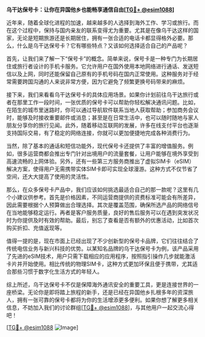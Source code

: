 **乌干达保号卡：让你在异国他乡也能畅享通信自由[[TG💪+ @esim1088](https://t.me/s/esim1088)]**

近年来，随着全球化进程的加速，越来越多的人选择到海外工作、学习或旅行。而在这个过程中，保持与国内亲友的联系变得尤为重要。尤其是在像乌干达这样的国家，无论是短期旅游还是长期居住，拥有一张合适的电话卡都显得格外必要。那么，什么是乌干达保号卡？它有哪些特点？又该如何选择适合自己的产品呢？

首先，让我们来了解一下“保号卡”的概念。简单来说，保号卡是一种专门为长期居住或旅行者设计的手机卡服务。它允许用户在国外使用本地网络进行通话、发送短信以及上网，同时还能保留自己原有的手机号码在国内正常使用。这种服务对于经常需要跨国沟通的人来说非常方便，因为它避免了频繁更换号码带来的麻烦。

接下来，我们来看看乌干达保号卡的具体应用场景。如果你计划前往乌干达旅行或者在那里工作一段时间，一张优质的保号卡可以帮助你轻松解决通讯问题。比如，在陌生的城市里迷路时，你可以通过导航软件联系当地人获取帮助；参加商务会议时，能够及时接收重要邮件或消息；甚至是在日常生活中，也可以随时随地与家人朋友分享你的旅行见闻。此外，随着移动互联网的发展，许多在线支付平台也逐渐支持国际交易，有了稳定的网络连接，你就可以更加便捷地完成各种消费行为。

当然，除了基本的通话和短信功能外，现代保号卡还提供了丰富的增值服务。例如，很多运营商都会推出专门针对出境用户的流量套餐，让用户能够在境外享受到高速流畅的上网体验。另外，还有一些第三方服务商推出了虚拟SIM卡（eSIM）解决方案，使得用户无需携带实体SIM卡即可实现全球漫游。这种方式不仅节省了空间，还大大提高了使用的灵活性。

那么，在众多保号卡产品中，我们应该如何挑选最适合自己的那一款呢？这里有几个小建议供参考。首先是价格因素，不同运营商提供的资费标准可能会有所差异，因此需要根据个人预算做出合理选择。其次是覆盖范围，确保所选产品的网络信号在当地能够稳定运行。再者是客户服务质量，良好的售后服务可以在遇到突发状况时为你提供及时有效的帮助。最后，别忘了查看是否有额外的优惠活动，比如首次购买折扣、充值返现等。

值得一提的是，现在市面上已经出现了不少创新型的保号卡品牌，它们往往结合了传统电信业务与新兴科技的优势。以某知名品牌的乌干达保号卡为例，该产品采用了先进的eSIM技术，用户只需下载相应的应用程序，按照指引操作几步就能激活卡片并开始使用。相比传统的物理SIM卡，这种方式更加环保且便于携带，尤其适合那些习惯于数字化生活方式的年轻人。

综上所述，乌干达保号卡不仅是保障海外通讯安全的重要工具，更是连接世界的一座桥梁。无论你是即将踏上旅程的新手，还是已经在异国他乡扎根多年的资深旅人，拥有一张可靠的保号卡都将为你的生活增添更多便利。如果你想了解更多相关信息，不妨加入我们的讨论群组[[TG💪+ @esim1088](https://t.me/s/esim1088)]，与其他用户一起交流心得吧！

[[TG💪+ @esim1088](https://t.me/s/esim1088) ![Image](https://i.postimg.cc/4NQfJmqS/Snipaste-2025-05-13-00-14-12.png)]